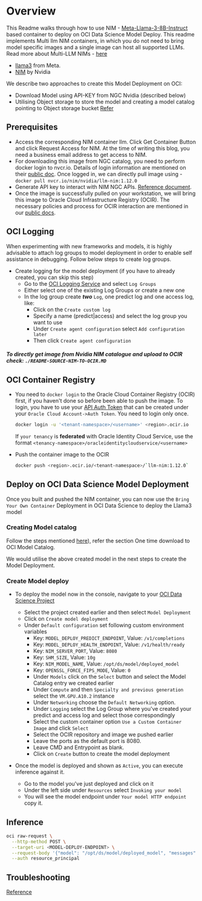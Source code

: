# Overview

This Readme walks through how to use NIM - [ Meta-Llama-3-8B-Instruct](https://huggingface.co/Undi95/Meta-Llama-3-8B-Instruct-hf) based container to deploy on OCI Data Science Model Deploy. This readme implements Multi llm NIM containers, in which you do not need to bring model specific images and a single image can host all supported LLMs.
Read more about Multi-LLM NIMs - [here](https://docs.nvidia.com/nim/large-language-models/latest/introduction.html)

* [llama3](https://github.com/meta-llama/llama3) from Meta.
* [NIM](https://catalog.ngc.nvidia.com/orgs/nim/teams/meta/containers/llama3-8b-instruct) by Nvidia

We describe two approaches to create this Model Deployment on OCI:
* Download Model using API-KEY from NGC Nvidia (described below)
* Utilising Object storage to store the model and creating a model catalog pointing to Object storage bucket [Refer](https://github.com/oracle-samples/oci-data-science-ai-samples/tree/main/model-deployment/containers/nim/README-MODEL-CATALOG.md)

## Prerequisites
* Access the corresponding NIM container llm. Click Get Container Button and click Request Access for NIM. At the time of writing this blog, you need a business email address to get access to NIM.
* For downloading this image from NGC catalog, you need to perform docker login to nvcr.io. Details of login information are mentioned on their [public doc](https://docs.nvidia.com/launchpad/ai/base-command-coe/latest/bc-coe-docker-basics-step-02.html).
Once logged in, we can directly pull image using -  
`docker pull nvcr.io/nim/nvidia/llm-nim:1.12.0`
* Generate API key to interact with NIM NGC APIs. [Reference document](https://org.ngc.nvidia.com/setup/api-key).
* Once the image is successfully pulled on your workstation, we will bring this image to Oracle Cloud Infrastructure Registry (OCIR). The necessary policies and process for OCIR interaction are mentioned in our [public docs](https://docs.oracle.com/en-us/iaas/data-science/using/mod-dep-byoc.htm).

## OCI Logging
When experimenting with new frameworks and models, it is highly advisable to attach log groups to model deployment in order to enable self assistance in debugging. Follow below steps to create log groups.

* Create logging for the model deployment (if you have to already created, you can skip this step)
  * Go to the [OCI Logging Service](https://cloud.oracle.com/logging/log-groups) and select `Log Groups`
  * Either select one of the existing Log Groups or create a new one
  * In the log group create ***two*** `Log`, one predict log and one access log, like:
    * Click on the `Create custom log`
    * Specify a name (predict|access) and select the log group you want to use
    * Under `Create agent configuration` select `Add configuration later`
    * Then click `Create agent configuration`


##### To directly get image from Nvidia NIM catalogue and upload to OCIR check: ```./README-SOURCE-NIM-TO-OCIR.MD```

## OCI Container Registry

* You need to `docker login` to the Oracle Cloud Container Registry (OCIR) first, if you haven't done so before been able to push the image. To login, you have to use your [API Auth Token](https://docs.oracle.com/en-us/iaas/Content/Registry/Tasks/registrygettingauthtoken.htm) that can be created under your `Oracle Cloud Account->Auth Token`. You need to login only once.

    ```bash
    docker login -u '<tenant-namespace>/<username>' <region>.ocir.io
    ```

  If `your tenancy` is **federated** with Oracle Identity Cloud Service, use the format `<tenancy-namespace>/oracleidentitycloudservice/<username>`

* Push the container image to the OCIR

    ```bash
    docker push <region>.ocir.io/<tenant-namespace>/`llm-nim:1.12.0`
    ```

## Deploy on OCI Data Science Model Deployment

Once you built and pushed the NIM container, you can now use the `Bring Your Own Container` Deployment in OCI Data Science to deploy the Llama3 model

### Creating Model catalog

Follow the steps mentioned [here](https://github.com/oracle-samples/oci-data-science-ai-samples/blob/main/model-deployment/containers/llama2/README.md#model-store-export-api-for-creating-model-artifacts-greater-than-6-gb-in-size)), refer the section One time download to OCI Model Catalog. 

We would utilise the above created model in the next steps to create the Model Deployment. 

### Create Model deploy

* To deploy the model now in the console, navigate to your [OCI Data Science Project](https://cloud.oracle.com/data-science/project)
  * Select the project created earlier and then select `Model Deployment`
  * Click on `Create model deployment`
  * Under `Default configuration` set following custom environment variables
      * Key: `MODEL_DEPLOY_PREDICT_ENDPOINT`, Value: `/v1/completions`
      * Key: `MODEL_DEPLOY_HEALTH_ENDPOINT`, Value: `/v1/health/ready`
      * Key: `NIM_SERVER_PORT`, Value: `8080`
      * Key: `SHM_SIZE`, Value: `10g`
      * Key: `NIM_MODEL_NAME`, Value: `/opt/ds/model/deployed_model`
      * Key: `OPENSSL_FORCE_FIPS_MODE`, Value: `0`
    * Under `Models` click on the `Select` button and select the Model Catalog entry we created earlier
    * Under `Compute` and then `Specialty and previous generation` select the `VM.GPU.A10.2` instance
    * Under `Networking` choose the `Default Networking` option.
    * Under `Logging` select the Log Group where you've created your predict and access log and select those correspondingly
    * Select the custom container option `Use a Custom Container Image` and click `Select`
    * Select the OCIR repository and image we pushed earlier
    * Leave the ports as the default port is 8080.
    * Leave CMD and Entrypoint as blank.
    * Click on `Create` button to create the model deployment

* Once the model is deployed and shown as `Active`, you can execute inference against it.
  * Go to the model you've just deployed and click on it
  * Under the left side under `Resources` select `Invoking your model`
  * You will see the model endpoint under `Your model HTTP endpoint` copy it.

## Inference

  ```bash
  oci raw-request \
    --http-method POST \
    --target-uri <MODEL-DEPLOY-ENDPOINT> \
    --request-body '{"model": "/opt/ds/model/deployed_model", "messages": [ { "role":"user", "content":"Hello! How are you?" }, { "role":"assistant", "content":"Hi! I am quite well, how can I help you today?" }, { "role":"user", "content":"Can you write me a song?" } ], "top_p": 1, "n": 1, "max_tokens": 200, "stream": false, "frequency_penalty": 1.0, "stop": ["hello"] }' \
    --auth resource_principal
  ```

## Troubleshooting

[Reference](https://github.com/oracle-samples/oci-data-science-ai-samples/tree/main/model-deployment/containers/llama2#troubleshooting)

